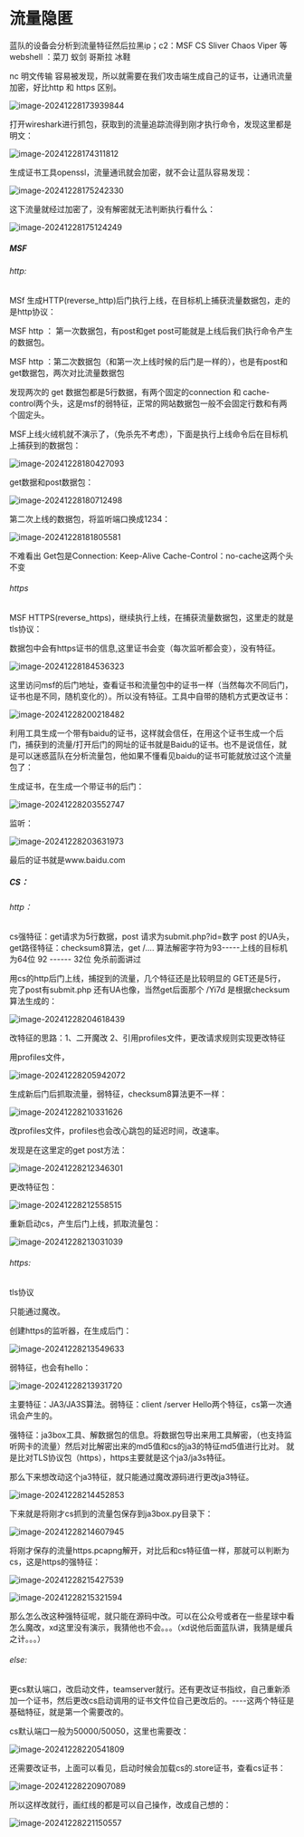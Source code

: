 # 流量隐匿

蓝队的设备会分析到流量特征然后拉黑ip；c2：MSF  CS Sliver Chaos  Viper 等   webshell ：菜刀 蚁剑 哥斯拉  冰鞋

  nc  明文传输 容易被发现，所以就需要在我们攻击端生成自己的证书，让通讯流量加密，好比http 和 https 区别。

![image-20241228173939844](https://cdn.jsdelivr.net/gh/maybeyjb/blue-team/img/202506161525406.png)

打开wireshark进行抓包，获取到的流量追踪流得到刚才执行命令，发现这里都是明文：

![image-20241228174311812](https://cdn.jsdelivr.net/gh/maybeyjb/blue-team/img/202506161525407.png)

 生成证书工具openssl，流量通讯就会加密，就不会让蓝队容易发现：

![image-20241228175242330](https://cdn.jsdelivr.net/gh/maybeyjb/blue-team/img/202506161525408.png)

这下流量就经过加密了，没有解密就无法判断执行看什么：

![image-20241228175124249](https://cdn.jsdelivr.net/gh/maybeyjb/blue-team/img/202506161525409.png)



##### MSF

###### http:

  MSf 生成HTTP(reverse_http)后门执行上线，在目标机上捕获流量数据包，走的是http协议：

MSF http  ： 第一次数据包，有post和get    post可能就是上线后我们执行命令产生的数据包。

MSF  http ：第二次数据包（和第一次上线时候的后门是一样的），也是有post和get数据包，两次对比流量数据包

发现两次的  get 数据包都是5行数据，有两个固定的connection 和 cache-control两个头，这是msf的弱特征，正常的网站数据包一般不会固定行数和有两个固定头。

MSF上线火绒机就不演示了，（免杀先不考虑），下面是执行上线命令后在目标机上捕获到的数据包：

![image-20241228180427093](https://cdn.jsdelivr.net/gh/maybeyjb/blue-team/img/202506161525410.png)

get数据和post数据包：

![image-20241228180712498](https://cdn.jsdelivr.net/gh/maybeyjb/blue-team/img/202506161525411.png)

第二次上线的数据包，将监听端口换成1234：

![image-20241228181805581](https://cdn.jsdelivr.net/gh/maybeyjb/blue-team/img/202506161525412.png)

不难看出 Get包是Connection: Keep-Alive        Cache-Control：no-cache这两个头不变

###### https

MSF HTTPS(reverse_https)，继续执行上线，在捕获流量数据包，这里走的就是tls协议：

 数据包中会有https证书的信息,这里证书会变（每次监听都会变），没有特征。

![image-20241228184536323](https://cdn.jsdelivr.net/gh/maybeyjb/blue-team/img/202506161525413.png)

这里访问msf的后门地址，查看证书和流量包中的证书一样（当然每次不同后门，证书也是不同，随机变化的）。所以没有特征。工具中自带的随机方式更改证书：

![image-20241228200218482](https://cdn.jsdelivr.net/gh/maybeyjb/blue-team/img/202506161525414.png)

  利用工具生成一个带有baidu的证书，这样就会信任，在用这个证书生成一个后门，捕获到的流量/打开后门的网址的证书就是Baidu的证书。也不是说信任，就是可以迷惑蓝队在分析流量包，他如果不懂看见baidu的证书可能就放过这个流量包了：

生成证书，在生成一个带证书的后门：

![image-20241228203552747](https://cdn.jsdelivr.net/gh/maybeyjb/blue-team/img/202506161525415.png)

监听：

![image-20241228203631973](https://cdn.jsdelivr.net/gh/maybeyjb/blue-team/img/202506161525416.png)

最后的证书就是www.baidu.com

##### CS：

###### http：

 cs强特征：get请求为5行数据，post 请求为submit.php?id=数字    post 的UA头，get路径特征：checksum8算法，get /....     算法解密字符为93-----上线的目标机为64位           92 ------ 32位       免杀前面讲过

用cs的http后门上线，捕捉到的流量，几个特征还是比较明显的  GET还是5行， 完了post有submit.php  还有UA也像，当然get后面那个 /Yi7d 是根据checksum算法生成的：

![image-20241228204618439](https://cdn.jsdelivr.net/gh/maybeyjb/blue-team/img/202506161525417.png)



改特征的思路：1、二开魔改  2、引用profiles文件，更改请求规则实现更改特征

  用profiles文件，

![image-20241228205942072](https://cdn.jsdelivr.net/gh/maybeyjb/blue-team/img/202506161525418.png)

生成新后门后抓取流量，弱特征，checksum8算法更不一样：

![image-20241228210331626](https://cdn.jsdelivr.net/gh/maybeyjb/blue-team/img/202506161525419.png)

   改profiles文件，profiles也会改心跳包的延迟时间，改速率。

发现是在这里定的get post方法： 

![image-20241228212346301](https://cdn.jsdelivr.net/gh/maybeyjb/blue-team/img/202506161525420.png)

更改特征包：

![image-20241228212558515](https://cdn.jsdelivr.net/gh/maybeyjb/blue-team/img/202506161525421.png)

重新启动cs，产生后门上线，抓取流量包：

![image-20241228213031039](https://cdn.jsdelivr.net/gh/maybeyjb/blue-team/img/202506161525422.png)

###### https:

tls协议

 只能通过魔改。

创建https的监听器，在生成后门：

![image-20241228213549633](https://cdn.jsdelivr.net/gh/maybeyjb/blue-team/img/202506161525423.png)

弱特征，也会有hello：

![image-20241228213931720](https://cdn.jsdelivr.net/gh/maybeyjb/blue-team/img/202506161525424.png)

主要特征：JA3/JA3S算法。弱特征：client /server   Hello两个特征，cs第一次通讯会产生的。

强特征：ja3box工具、解数据包的信息。将数据包导出来用工具解密，（也支持监听网卡的流量）然后对比解密出来的md5值和cs的ja3的特征md5值进行比对。  就是比对TLS协议包（https），https主要就是这个ja3/ja3s特征。

那么下来想改动这个ja3特征，就只能通过魔改源码进行更改ja3特征。

![image-20241228214452853](https://cdn.jsdelivr.net/gh/maybeyjb/blue-team/img/202506161525425.png)

下来就是将刚才cs抓到的流量包保存到ja3box.py目录下：

![image-20241228214607945](https://cdn.jsdelivr.net/gh/maybeyjb/blue-team/img/202506161525426.png)

将刚才保存的流量https.pcapng解开，对比后和cs特征值一样，那就可以判断为cs，这是https的强特征：

![image-20241228215427539](https://cdn.jsdelivr.net/gh/maybeyjb/blue-team/img/202506161525427.png)

![image-20241228215321594](https://cdn.jsdelivr.net/gh/maybeyjb/blue-team/img/202506161525428.png)

那么怎么改这种强特征呢，就只能在源码中改。可以在公众号或者在一些星球中看怎么魔改，xd这里没有演示，我猜他也不会。。。（xd说他后面蓝队讲，我猜是缓兵之计。。。）

###### else:

 更cs默认端口，改启动文件，teamserver就行。还有更改证书指纹，自己重新添加一个证书，然后更改cs启动调用的证书文件位自己更改后的。----这两个特征是基础特征，就是第一个需要改的。

cs默认端口一般为50000/50050，这里也需要改：

![image-20241228220541809](https://cdn.jsdelivr.net/gh/maybeyjb/blue-team/img/202506161525429.png)

还需要改证书，上面可以看见，启动时候会加载cs的.store证书，查看cs证书：

![image-20241228220907089](https://cdn.jsdelivr.net/gh/maybeyjb/blue-team/img/202506161525430.png)

所以这样改就行，画红线的都是可以自己操作，改成自己想的：

![image-20241228221150557](https://cdn.jsdelivr.net/gh/maybeyjb/blue-team/img/202506161525431.png)
